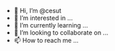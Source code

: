 - 👋 Hi, I’m @cesut
- 👀 I’m interested in ...
- 🌱 I’m currently learning ...
- 💞️ I’m looking to collaborate on ...
- 📫 How to reach me ...

<!---
cesut/cesut is a ✨ special ✨ repository because its `README.md` (this file) appears on your GitHub profile.
You can click the Preview link to take a look at your changes.
--->
